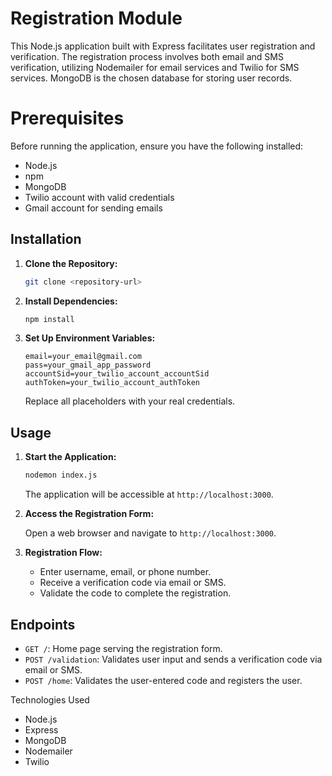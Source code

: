 # Registration Module

This Node.js application built with Express facilitates user registration and verification. The registration process involves both email and SMS verification, utilizing Nodemailer for email services and Twilio for SMS services. MongoDB is the chosen database for storing user records.

# Prerequisites

Before running the application, ensure you have the following installed:

- Node.js
- npm
- MongoDB
- Twilio account with valid credentials
- Gmail account for sending emails

## Installation

1. **Clone the Repository:**

    ```bash
    git clone <repository-url>
    ```

2. **Install Dependencies:**

    ```bash
    npm install
    ```

3. **Set Up Environment Variables:**

    ```env
    email=your_email@gmail.com
    pass=your_gmail_app_password
    accountSid=your_twilio_account_accountSid
    authToken=your_twilio_account_authToken
    ```

    Replace all placeholders with your real credentials.

## Usage

1. **Start the Application:**

    ```bash
    nodemon index.js
    ```

    The application will be accessible at `http://localhost:3000`.

2. **Access the Registration Form:**

    Open a web browser and navigate to `http://localhost:3000`.

3. **Registration Flow:**

   - Enter username, email, or phone number.
   - Receive a verification code via email or SMS.
   - Validate the code to complete the registration.

## Endpoints

- `GET /`: Home page serving the registration form.
- `POST /validation`: Validates user input and sends a verification code via email or SMS.
- `POST /home`: Validates the user-entered code and registers the user.

 Technologies Used

- Node.js
- Express
- MongoDB
- Nodemailer
- Twilio


